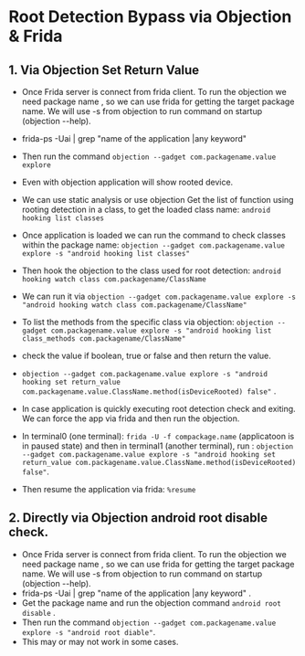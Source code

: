 # Root Detection Bypass via Objection & Frida

## 1. Via Objection Set Return Value 


* Once Frida server is connect from frida client. To run the objection we need package name , so we can use frida for getting the target package name. We will use -s from objection to run command on startup (objection --help).
* frida-ps -Uai | grep "name of the application |any keyword" 
* Then run the command ```objection --gadget com.packagename.value explore```
* Even with objection application will show rooted device. 
* We can use static analysis or use objection Get the list of function using rooting detection in a class, to get the loaded class name:
```android hooking list classes```
* Once application is loaded we can run the command to check classes within the package name:
```objection --gadget com.packagename.value explore -s "android hooking list classes" ```

* Then hook the objection to the class used for root detection:
```android hooking watch class com.packagename/ClassName```
* We can run it via ```objection --gadget com.packagename.value explore -s "android hooking watch class com.packagename/ClassName" ```
* To list the methods from the specific class via objection: ```objection --gadget com.packagename.value explore -s "android hooking list class_methods com.packagename/ClassName" ```
* check the value if boolean, true or false and then return the value.
* ```objection --gadget com.packagename.value explore -s "android hooking set return_value com.packagename.value.ClassName.method(isDeviceRooted) false"``` .

* In case application is quickly executing root detection check and exiting. We can force the app via frida and then run the objection.

* In terminal0 (one terminal): ```frida -U -f compackage.name``` (applicatoon is in paused state) 
and then in terminal1 (another terminal), run :
```objection --gadget com.packagename.value explore -s "android hooking set return_value com.packagename.value.ClassName.method(isDeviceRooted) false"```.
* Then resume the application via frida: ```%resume```

## 2. Directly via Objection android root disable check.

* Once Frida server is connect from frida client. To run the objection we need package name , so we can use frida for getting the target package name. We will use -s from objection to run command on startup (objection --help).
* frida-ps -Uai | grep "name of the application |any keyword" .
* Get the package name and run the objection command ```android root disable``` .
* Then run the command ```objection --gadget com.packagename.value explore -s "android root diable"```.
* This may or may not work in some cases.




